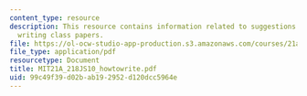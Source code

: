 ```yaml
---
content_type: resource
description: This resource contains information related to suggestions to undergraduates
  writing class papers.
file: https://ol-ocw-studio-app-production.s3.amazonaws.com/courses/21a-218j-identity-and-difference-spring-2010/99c49f39d02bab192952d120dcc5964e_MIT21A_218JS10_howtowrite.pdf
file_type: application/pdf
resourcetype: Document
title: MIT21A_218JS10_howtowrite.pdf
uid: 99c49f39-d02b-ab19-2952-d120dcc5964e
---
```

